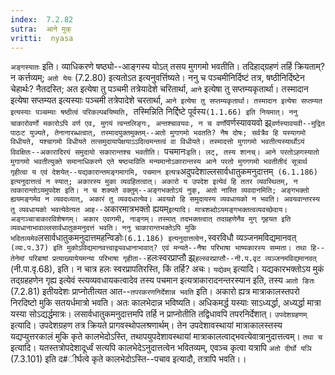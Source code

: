 ```yaml
---
index:  7.2.82
sutra:  आने मुक्
vritti:  nyasa
---
```


`अङ्गस्यातः` इति। व्याधिकरणे षष्ठ्यो--आङ्गस्य योऽत् तसय मुगगमो भवतीति। तदिहाद्ग्रहणं तर्हि क्रियताम्? न कर्त्तव्यम्; `अतो येयः` (7.2.80) इत्यतोऽत इत्यनुवर्त्तिष्यते। ननु च पञ्चमीनिर्दिष्टं तत्र, षष्ठीनिर्दिष्टेन चेहार्थः? नैतदस्ति; अत इत्येषा तु पञ्चमी तत्रेयादेशे चरितार्था, `आने` इत्येषा तु सप्तम्यकृतार्था। तस्मादान इत्येषा सप्तम्यत इत्यस्याः पञ्चमी तत्रेपादेशे चरतार्था, `आने इत्येषा तु सप्तम्यकृतार्था। तस्मादान इत्येषा सप्तम्यत इत्यस्याः पञ्चम्याः षष्ठीत्वं परिकल्पबयिष्यति, `तस्मिन्निति निर्द्दिष्टे पूर्वस्य` (1.1.66) इति नियमात्। ननु चाकारोवर्णो मकारोऽपि वर्ण एव, मुगयं त्वन्तलिङ्गः, अन्तश्चावयवः, न च वर्णो `वर्णस्यावयवो झ्र्`वर्णस्यावयवी--मुद्रित पाठःट युज्यते, तेनानारब्धत्वात्, तस्मादयुक्तमुक्तम्--अतो मुगागमो भवतति? नैष दोषः; सर्वत्रैव हि यस्यागमो विधीयते, यश्चागमो विधीयते तत्समुदायापेक्षयाऽऽदित्वमन्तत्वं वा विधीयते। तस्मादत्तो मुगागमो भवतीत्यस्यार्थोऽयं विवक्षितः--अकारादिरयं समुदायो सकारान्तश्च भवतीति। `पचमानः` इति। लट्, तस्य शानच्।
आने परतोऽह्गस्यातो मुगागमो भवतीत्युक्ते समानाधिकरणे एते षष्ठ्याविति मन्यमानोऽकारान्तस्य आने परतो मुगगगमो भवतीतीदं सूत्रार्थ गृहीत्वा य एवं देशयेत्--यद्यकारान्तमङ्गमागमि, पचमान इत्यत्र `अदुपदेशाल्लसार्वधातुकमनुदात्तम्` (6.1.186) इत्यनुदात्तत्वं न स्यात्; अकारस्य मुका व्यवहितत्वात्। अकारो य उपदेश इत्येवं हि ततर व्यवस्थितम्, न त्वकारान्तोऽयमुपदेश इति। न च शक्यते वक्तुम्--अङ्गभक्तोऽयं नुक्, अतो नास्ति व्यवदानमिति; अङ्गभक्तो ह्ययमङ्गमेव न व्यवदध्यात्, अकारं तु व्यवदधात्येव। अवयवो हि समुदायस्य व्यवधायको न भवति। अवयवान्तरस्य तु व्यवधायको भवत्येवेत्यत आह--`अकारमात्रभक्तो ह्ययम्` इत्यादि। मात्रशब्दोऽयमङ्गभक्तत्वव्यवच्छेदाय। अङ्गञ्चात्राकारविशेषणम्। अकार एवागमी, नाङ्गम्। तस्मात् तदभक्तत्वात् तदग्रहणेनैव मुग् गृहयत इति व्यवधानाभावाल्लसार्वधातुकमनुदत्तं भवति। ननु चाकारान्तभक्तेऽपि मुकि भवितव्यमेव `लसार्वधातुकमनुदात्तमहन्विङोः` (6.1.186) इत्यनुदात्तत्वेन, `स्वरविधौ व्यञ्जनमविद्यमानवत्` (व्या.प.37) इति मुकोऽविद्यमानवत्त्वाद्व्यवधानाभावात्? एवं मन्यते--नैषा परिभाषा भाष्यकारस्य सम्मता। तथा हि--तेनेमां परिबाषां प्रत्याख्यायेयमन्या परिभाषा गृहीता--`हलःस्वरप्राप्तौ झ्र्`हल्स्वरप्राप्तौ--नी.प.वृट व्यञ्जनमविद्यमानवत्` (नी.पा.वृ.68), इति। न चात्र हलः स्वरप्रापतिरस्ति, किं तर्हि? अचः। `यद्येवम्` इत्यादि। यद्यकारभक्तोऽय मुकं तद्ग्रहहणेन गृह्य इत्येवं स्त्यव्यवधायकत्वादेव तस्य पचमान इत्यत्राकारादनन्तरस्यान इति, तस्य `आतो ङितः` (7.2.81) इतीयदेशः प्राप्नोतीत्यत आत--`तपरकरणनिर्देशान्न भवति` इति। अकारो ह्यत्र मात्राकालस्तपरो निरदिष्टो मुकि सतयर्धमात्रो भवति। अतः कालभेदान्न भविष्यति। अधिकमर्द्ध यस्याः साऽध्यर्द्धा, अध्यर्द्धा मात्रा यस्या सोऽद्यर्द्धमात्रः। लसार्वधातुकमनुदात्तमपि तर्हि न प्राप्नोतीति तद्विधावपि तपरनिर्देशात्। `उपदेशग्रहणम्` इत्यादि। उपदेशग्रहण तत्र क्रियते प्रागवस्थोपलश्रणार्थम्। तेन उपदेशावस्थायां मात्राकालस्तस्य यद्यप्युत्तरकालं मुकि कृते कालभेदोऽस्ति, तथापयुपदेशावस्थायां मात्राकालत्वाद्भवत्येवात्रानुदात्तत्वम्। `तथा च` इत्यादि। यतस्तत्रोपदेशादूर्ध्वं सत्यपि कालभेदेऽनुदात्तत्वेन भवितव्यम्, एवञ्च कृत्वा यत्रापि `अतो दीर्घो यञि` (7.3.101) इति द#ीर्घत्वे कृते कालभेदोऽस्ति--पचाव इत्यादौ, तत्रापि भवति।।

